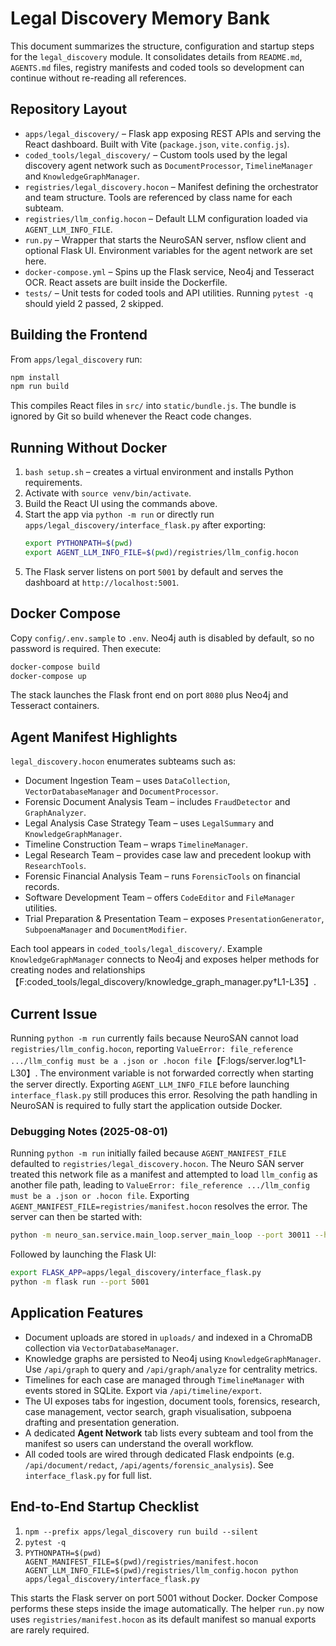 # Legal Discovery Memory Bank

This document summarizes the structure, configuration and startup steps for the `legal_discovery` module. It consolidates details from `README.md`, `AGENTS.md` files, registry manifests and coded tools so development can continue without re-reading all references.

## Repository Layout

- `apps/legal_discovery/` – Flask app exposing REST APIs and serving the React dashboard. Built with Vite (`package.json`, `vite.config.js`).
- `coded_tools/legal_discovery/` – Custom tools used by the legal discovery agent network such as `DocumentProcessor`, `TimelineManager` and `KnowledgeGraphManager`.
- `registries/legal_discovery.hocon` – Manifest defining the orchestrator and team structure. Tools are referenced by class name for each subteam.
- `registries/llm_config.hocon` – Default LLM configuration loaded via `AGENT_LLM_INFO_FILE`.
- `run.py` – Wrapper that starts the NeuroSAN server, nsflow client and optional Flask UI. Environment variables for the agent network are set here.
- `docker-compose.yml` – Spins up the Flask service, Neo4j and Tesseract OCR. React assets are built inside the Dockerfile.
- `tests/` – Unit tests for coded tools and API utilities. Running `pytest -q` should yield 2 passed, 2 skipped.

## Building the Frontend

From `apps/legal_discovery` run:
```bash
npm install
npm run build
```
This compiles React files in `src/` into `static/bundle.js`. The bundle is ignored by Git so build whenever the React code changes.

## Running Without Docker

1. `bash setup.sh` – creates a virtual environment and installs Python requirements.
2. Activate with `source venv/bin/activate`.
3. Build the React UI using the commands above.
4. Start the app via `python -m run` or directly run `apps/legal_discovery/interface_flask.py` after exporting:
   ```bash
   export PYTHONPATH=$(pwd)
   export AGENT_LLM_INFO_FILE=$(pwd)/registries/llm_config.hocon
   ```
5. The Flask server listens on port `5001` by default and serves the dashboard at `http://localhost:5001`.

## Docker Compose

Copy `config/.env.sample` to `.env`. Neo4j auth is disabled by default, so no password is required. Then execute:
```bash
docker-compose build
docker-compose up
```
The stack launches the Flask front end on port `8080` plus Neo4j and Tesseract containers.

## Agent Manifest Highlights

`legal_discovery.hocon` enumerates subteams such as:
- Document Ingestion Team – uses `DataCollection`, `VectorDatabaseManager` and `DocumentProcessor`.
- Forensic Document Analysis Team – includes `FraudDetector` and `GraphAnalyzer`.
- Legal Analysis Case Strategy Team – uses `LegalSummary` and `KnowledgeGraphManager`.
- Timeline Construction Team – wraps `TimelineManager`.
- Legal Research Team – provides case law and precedent lookup with `ResearchTools`.
- Forensic Financial Analysis Team – runs `ForensicTools` on financial records.
- Software Development Team – offers `CodeEditor` and `FileManager` utilities.
- Trial Preparation & Presentation Team – exposes `PresentationGenerator`, `SubpoenaManager` and `DocumentModifier`.

Each tool appears in `coded_tools/legal_discovery/`. Example `KnowledgeGraphManager` connects to Neo4j and exposes helper methods for creating nodes and relationships【F:coded_tools/legal_discovery/knowledge_graph_manager.py†L1-L35】.

## Current Issue

Running `python -m run` currently fails because NeuroSAN cannot load `registries/llm_config.hocon`, reporting `ValueError: file_reference .../llm_config must be a .json or .hocon file`【F:logs/server.log†L1-L30】. The environment variable is not forwarded correctly when starting the server directly. Exporting `AGENT_LLM_INFO_FILE` before launching `interface_flask.py` still produces this error. Resolving the path handling in NeuroSAN is required to fully start the application outside Docker.

### Debugging Notes (2025-08-01)
Running `python -m run` initially failed because `AGENT_MANIFEST_FILE` defaulted to
`registries/legal_discovery.hocon`. The Neuro SAN server treated this network file
as a manifest and attempted to load `llm_config` as another file path, leading to
`ValueError: file_reference .../llm_config must be a .json or .hocon file`.
Exporting `AGENT_MANIFEST_FILE=registries/manifest.hocon` resolves the error.
The server can then be started with:
```bash
python -m neuro_san.service.main_loop.server_main_loop --port 30011 --http_port 8081
```
Followed by launching the Flask UI:
```bash
export FLASK_APP=apps/legal_discovery/interface_flask.py
python -m flask run --port 5001
```

## Application Features

- Document uploads are stored in `uploads/` and indexed in a ChromaDB collection via `VectorDatabaseManager`.
- Knowledge graphs are persisted to Neo4j using `KnowledgeGraphManager`. Use `/api/graph` to query and `/api/graph/analyze` for centrality metrics.
- Timelines for each case are managed through `TimelineManager` with events stored in SQLite. Export via `/api/timeline/export`.
- The UI exposes tabs for ingestion, document tools, forensics, research, case management, vector search, graph visualisation, subpoena drafting and presentation generation.
- A dedicated **Agent Network** tab lists every subteam and tool from the manifest so users can understand the overall workflow.
- All coded tools are wired through dedicated Flask endpoints (e.g. `/api/document/redact`, `/api/agents/forensic_analysis`). See `interface_flask.py` for full list.

## End-to-End Startup Checklist

1. `npm --prefix apps/legal_discovery run build --silent`
2. `pytest -q`
3. `PYTHONPATH=$(pwd) AGENT_MANIFEST_FILE=$(pwd)/registries/manifest.hocon AGENT_LLM_INFO_FILE=$(pwd)/registries/llm_config.hocon python apps/legal_discovery/interface_flask.py`

This starts the Flask server on port 5001 without Docker. Docker Compose performs these steps inside the image automatically.
The helper `run.py` now uses `registries/manifest.hocon` as its default manifest so manual exports are rarely required.
